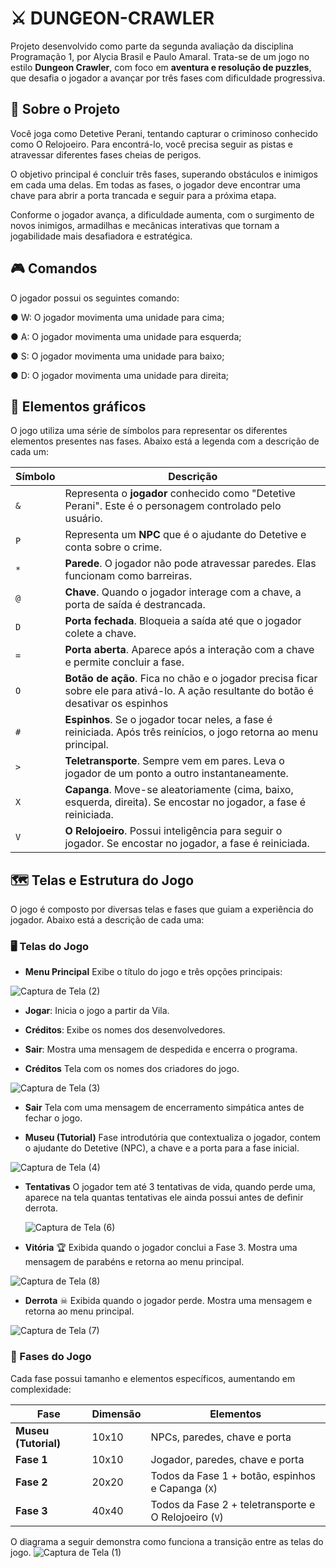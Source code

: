 # ⚔ DUNGEON-CRAWLER
Projeto desenvolvido como parte da segunda avaliação da disciplina Programação 1, por Alycia Brasil e Paulo Amaral. Trata-se de um jogo no estilo **Dungeon Crawler**, com foco em **aventura e resolução de puzzles**, que desafia o jogador a avançar por três fases com dificuldade progressiva.

## 📜 Sobre o Projeto

Você joga como Detetive Perani, tentando capturar o criminoso conhecido como O Relojoeiro. Para encontrá-lo, você precisa seguir as pistas e atravessar diferentes fases cheias de perigos.

O objetivo principal é concluir três fases, superando obstáculos e inimigos em cada uma delas. Em todas as fases, o jogador deve encontrar uma chave para abrir a porta trancada e seguir para a próxima etapa.

Conforme o jogador avança, a dificuldade aumenta, com o surgimento de novos inimigos, armadilhas e mecânicas interativas que tornam a jogabilidade mais desafiadora e estratégica.

## 🎮 Comandos
O jogador possui os seguintes comando:

● W: O jogador movimenta uma unidade para cima;

● A: O jogador movimenta uma unidade para esquerda;

● S: O jogador movimenta uma unidade para baixo;

● D: O jogador movimenta uma unidade para direita;

## 👾 Elementos gráficos
O jogo utiliza uma série de símbolos para representar os diferentes elementos presentes nas fases. Abaixo está a legenda com a descrição de cada um:

| Símbolo | Descrição                                                                                                                                                                                     |
| ------- | --------------------------------------------------------------------------------------------------------------------------------------------------------------------------------------------- |
| `&`     | Representa o **jogador** conhecido como "Detetive Perani". Este é o personagem controlado pelo usuário.                                                                                       |
| `P`     | Representa um **NPC** que é o ajudante do Detetive e conta sobre o crime.                                                                                                                     |
| `*`     | **Parede**. O jogador não pode atravessar paredes. Elas funcionam como barreiras.                                                                                                             |
| `@`     | **Chave**. Quando o jogador interage com a chave, a porta de saída é destrancada.                                                                                                             |
| `D`     | **Porta fechada**. Bloqueia a saída até que o jogador colete a chave.                                                                                                                         |
| `=`     | **Porta aberta**. Aparece após a interação com a chave e permite concluir a fase.                                                                                                             |
| `O`     | **Botão de ação**. Fica no chão e o jogador precisa ficar sobre ele para ativá-lo. A ação resultante do botão é desativar os espinhos |
| `#`     | **Espinhos**. Se o jogador tocar neles, a fase é reiniciada. Após três reinícios, o jogo retorna ao menu principal.                                                                           |
| `>`     | **Teletransporte**. Sempre vem em pares. Leva o jogador de um ponto a outro instantaneamente.                                                                                                 |
| `X`     | **Capanga**. Move-se aleatoriamente (cima, baixo, esquerda, direita). Se encostar no jogador, a fase é reiniciada.                                                                    |
| `V`     | **O Relojoeiro**. Possui inteligência para seguir o jogador. Se encostar no jogador, a fase é reiniciada.                                                                                  |


## 🗺️ Telas e Estrutura do Jogo

O jogo é composto por diversas telas e fases que guiam a experiência do jogador. Abaixo está a descrição de cada uma:

### 🖥 Telas do Jogo

* **Menu Principal**
  Exibe o título do jogo e três opções principais:

 ![Captura de Tela (2)](https://github.com/user-attachments/assets/ce67d6b9-0d99-4cce-9190-8b8c61d98e82)
  * **Jogar**: Inicia o jogo a partir da Vila.
  * **Créditos**: Exibe os nomes dos desenvolvedores.
  * **Sair**: Mostra uma mensagem de despedida e encerra o programa.


* **Créditos**
  Tela com os nomes dos criadores do jogo.

![Captura de Tela (3)](https://github.com/user-attachments/assets/10f60eff-2145-45c0-8147-38ade8273b0e)

* **Sair**
  Tela com uma mensagem de encerramento simpática antes de fechar o jogo.

* **Museu (Tutorial)**
  Fase introdutória que contextualiza o jogador, contem o ajudante do Detetive (NPC), a chave e a porta para a fase inicial.


![Captura de Tela (4)](https://github.com/user-attachments/assets/62ac5aa7-ba33-4a73-9c69-c49df62d2cc9)

* **Tentativas**
  O jogador tem até 3 tentativas de vida, quando perde uma, aparece na tela quantas tentativas ele ainda possui antes de definir derrota.

  ![Captura de Tela (6)](https://github.com/user-attachments/assets/1c64bbf4-ae4e-4f90-b76e-e18d98bab178)


* **Vitória** 🏆
  Exibida quando o jogador conclui a Fase 3. Mostra uma mensagem de parabéns e retorna ao menu principal.

![Captura de Tela (8)](https://github.com/user-attachments/assets/90fa0062-4eca-4890-895e-851f5e9c9040)

* **Derrota** ☠
  Exibida quando o jogador perde. Mostra uma mensagem e retorna ao menu principal.

![Captura de Tela (7)](https://github.com/user-attachments/assets/be42c76f-4e65-4930-8e1e-376a8401e703)


### 🧭 Fases do Jogo

Cada fase possui tamanho e elementos específicos, aumentando em complexidade:

| Fase                | Dimensão | Elementos                                                 |
| ------------------- | -------- | --------------------------------------------------------- |
| **Museu (Tutorial)** | 10x10    | NPCs, paredes, chave e porta                              |
| **Fase 1**          | 10x10    | Jogador, paredes, chave e porta                           |
| **Fase 2**          | 20x20    | Todos da Fase 1 + botão, espinhos e Capanga (`X`) |
| **Fase 3**          | 40x40    | Todos da Fase 2 + teletransporte e O Relojoeiro (`V`)  |

O diagrama a seguir demonstra como funciona a transição entre as telas do jogo.
![Captura de Tela (1)](https://github.com/user-attachments/assets/ea5a9a73-f4c5-4cef-b0fb-b1f26dea3361)
